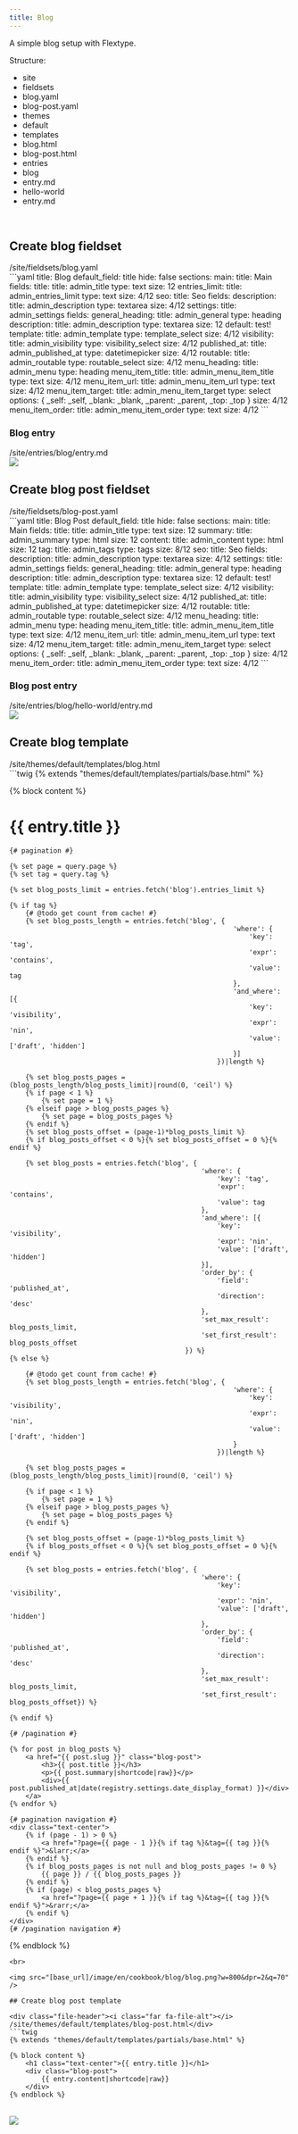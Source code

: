 ```yaml
---
title: Blog
---
```


A simple blog setup with Flextype.

Structure:
<ul class="file-list">
    <li><i class="fas fa-folder"></i> site</li>
    <li class="file-list-level-2"><i class="fas fa-folder"></i> fieldsets</li>
    <li class="file-list-level-3"><i class="far fa-file-alt"></i> blog.yaml</li>
    <li class="file-list-level-3"><i class="far fa-file-alt"></i> blog-post.yaml</li>
    <li class="file-list-level-2"><i class="fas fa-folder"></i> themes</li>
    <li class="file-list-level-3"><i class="fas fa-folder"></i> default</li>
    <li class="file-list-level-4"><i class="fas fa-folder"></i> templates</li>
    <li class="file-list-level-5"><i class="far fa-file-alt"></i> blog.html</li>
    <li class="file-list-level-5"><i class="far fa-file-alt"></i> blog-post.html</li>
    <li class="file-list-level-2"><i class="fas fa-folder"></i> entries</li>
    <li class="file-list-level-3"><i class="fas fa-folder"></i> blog</li>
    <li class="file-list-level-4"><i class="far fa-file-alt"></i> entry.md</li>
    <li class="file-list-level-4"><i class="fas fa-folder"></i> hello-world</li>
    <li class="file-list-level-5"><i class="far fa-file-alt"></i> entry.md</li>
</ul>

<br>

## Create blog fieldset

<div class="file-header"><i class="far fa-file-alt"></i> /site/fieldsets/blog.yaml</div>
```yaml
title: Blog
default_field: title
hide: false
sections:
  main:
    title: Main
    fields:
      title:
        title: admin_title
        type: text
        size: 12
      entries_limit:
        title: admin_entries_limit
        type: text
        size: 4/12
  seo:
    title: Seo
    fields:
      description:
        title: admin_description
        type: textarea
        size: 4/12
  settings:
    title: admin_settings
    fields:
      general_heading:
        title: admin_general
        type: heading
      description:
        title: admin_description
        type: textarea
        size: 12
        default: test!
      template:
        title: admin_template
        type: template_select
        size: 4/12
      visibility:
        title: admin_visibility
        type: visibility_select
        size: 4/12
      published_at:
        title: admin_published_at
        type: datetimepicker
        size: 4/12
      routable:
        title: admin_routable
        type: routable_select
        size: 4/12
      menu_heading:
        title: admin_menu
        type: heading
      menu_item_title:
        title: admin_menu_item_title
        type: text
        size: 4/12
      menu_item_url:
        title: admin_menu_item_url
        type: text
        size: 4/12
      menu_item_target:
        title: admin_menu_item_target
        type: select
        options: { _self: _self, _blank: _blank, _parent: _parent, _top: _top }
        size: 4/12
      menu_item_order:
        title: admin_menu_item_order
        type: text
        size: 4/12
```

<br>

### Blog entry

<div class="file-list"><i class="far fa-file-alt"></i> /site/entries/blog/entry.md</div>

<img src="[base_url]/image/en/cookbook/blog/create-blog.png?w=800&dpr=2&q=70" />

<br>

## Create blog post fieldset

<div class="file-header"><i class="far fa-file-alt"></i> /site/fieldsets/blog-post.yaml</div>
```yaml
title: Blog Post
default_field: title
hide: false
sections:
  main:
    title: Main
    fields:
      title:
        title: admin_title
        type: text
        size: 12
      summary:
        title: admin_summary
        type: html
        size: 12
      content:
        title: admin_content
        type: html
        size: 12
      tag:
        title: admin_tags
        type: tags
        size: 8/12
  seo:
    title: Seo
    fields:
      description:
        title: admin_description
        type: textarea
        size: 4/12
  settings:
    title: admin_settings
    fields:
      general_heading:
        title: admin_general
        type: heading
      description:
        title: admin_description
        type: textarea
        size: 12
        default: test!
      template:
        title: admin_template
        type: template_select
        size: 4/12
      visibility:
        title: admin_visibility
        type: visibility_select
        size: 4/12
      published_at:
        title: admin_published_at
        type: datetimepicker
        size: 4/12
      routable:
        title: admin_routable
        type: routable_select
        size: 4/12
      menu_heading:
        title: admin_menu
        type: heading
      menu_item_title:
        title: admin_menu_item_title
        type: text
        size: 4/12
      menu_item_url:
        title: admin_menu_item_url
        type: text
        size: 4/12
      menu_item_target:
        title: admin_menu_item_target
        type: select
        options: { _self: _self, _blank: _blank, _parent: _parent, _top: _top }
        size: 4/12
      menu_item_order:
        title: admin_menu_item_order
        type: text
        size: 4/12
```

<br>

### Blog post entry

<div class="file-list"><i class="far fa-file-alt"></i> /site/entries/blog/hello-world/entry.md</div>

<img src="[base_url]/image/en/cookbook/blog/create-blog-post.png?w=800&dpr=2&q=70" />

<br>

## Create blog template

<div class="file-header"><i class="far fa-file-alt"></i> /site/themes/default/templates/blog.html</div>
```twig
{% extends "themes/default/templates/partials/base.html" %}

{% block content %}
    <h1 class="text-center">{{ entry.title }}</h1>

    {# pagination #}

    {% set page = query.page %}
    {% set tag = query.tag %}

    {% set blog_posts_limit = entries.fetch('blog').entries_limit %}

    {% if tag %}
        {# @todo get count from cache! #}
        {% set blog_posts_length = entries.fetch('blog', {
                                                            'where': {
                                                                'key': 'tag',
                                                                'expr': 'contains',
                                                                'value': tag
                                                            },
                                                            'and_where': [{
                                                                'key': 'visibility',
                                                                'expr': 'nin',
                                                                'value': ['draft', 'hidden']
                                                            }]
                                                        })|length %}

        {% set blog_posts_pages = (blog_posts_length/blog_posts_limit)|round(0, 'ceil') %}
        {% if page < 1 %}
            {% set page = 1 %}
        {% elseif page > blog_posts_pages %}
            {% set page = blog_posts_pages %}
        {% endif %}
        {% set blog_posts_offset = (page-1)*blog_posts_limit %}
        {% if blog_posts_offset < 0 %}{% set blog_posts_offset = 0 %}{% endif %}

        {% set blog_posts = entries.fetch('blog', {
                                                    'where': {
                                                        'key': 'tag',
                                                        'expr': 'contains',
                                                        'value': tag
                                                    },
                                                    'and_where': [{
                                                        'key': 'visibility',
                                                        'expr': 'nin',
                                                        'value': ['draft', 'hidden']
                                                    }],
                                                    'order_by': {
                                                        'field': 'published_at',
                                                        'direction': 'desc'
                                                    },
                                                    'set_max_result': blog_posts_limit,
                                                    'set_first_result': blog_posts_offset
                                                }) %}
    {% else %}

        {# @todo get count from cache! #}
        {% set blog_posts_length = entries.fetch('blog', {
                                                            'where': {
                                                                'key': 'visibility',
                                                                'expr': 'nin',
                                                                'value': ['draft', 'hidden']
                                                            }
                                                        })|length %}

        {% set blog_posts_pages = (blog_posts_length/blog_posts_limit)|round(0, 'ceil') %}

        {% if page < 1 %}
            {% set page = 1 %}
        {% elseif page > blog_posts_pages %}
            {% set page = blog_posts_pages %}
        {% endif %}

        {% set blog_posts_offset = (page-1)*blog_posts_limit %}
        {% if blog_posts_offset < 0 %}{% set blog_posts_offset = 0 %}{% endif %}

        {% set blog_posts = entries.fetch('blog', {
                                                    'where': {
                                                        'key': 'visibility',
                                                        'expr': 'nin',
                                                        'value': ['draft', 'hidden']
                                                    },
                                                    'order_by': {
                                                        'field': 'published_at',
                                                        'direction': 'desc'
                                                    },
                                                    'set_max_result': blog_posts_limit,
                                                    'set_first_result': blog_posts_offset}) %}

    {% endif %}

    {# /pagination #}

    {% for post in blog_posts %}
        <a href="{{ post.slug }}" class="blog-post">
            <h3>{{ post.title }}</h3>
            <p>{{ post.summary|shortcode|raw}}</p>
            <div>{{ post.published_at|date(registry.settings.date_display_format) }}</div>
        </a>
    {% endfor %}

    {# pagination navigation #}
    <div class="text-center">
        {% if (page - 1) > 0 %}
            <a href="?page={{ page - 1 }}{% if tag %}&tag={{ tag }}{% endif %}">&larr;</a>
        {% endif %}
        {% if blog_posts_pages is not null and blog_posts_pages != 0 %}
            {{ page }} / {{ blog_posts_pages }}
        {% endif %}
        {% if (page) < blog_posts_pages %}
            <a href="?page={{ page + 1 }}{% if tag %}&tag={{ tag }}{% endif %}">&rarr;</a>
        {% endif %}
    </div>
    {# /pagination navigation #}
{% endblock %}
```
<br>

<img src="[base_url]/image/en/cookbook/blog/blog.png?w=800&dpr=2&q=70" />

## Create blog post template

<div class="file-header"><i class="far fa-file-alt"></i> /site/themes/default/templates/blog-post.html</div>
```twig
{% extends "themes/default/templates/partials/base.html" %}

{% block content %}
    <h1 class="text-center">{{ entry.title }}</h1>
    <div class="blog-post">
        {{ entry.content|shortcode|raw}}
    </div>
{% endblock %}
```

<br>

<img src="[base_url]/image/en/cookbook/blog/blog-post.png?w=800&dpr=2&q=70" />
